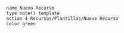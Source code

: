 ```button
name Nuevo Recurso
type note() template
action 4-Recursos/Plantillas/Nuevo Recurso
color green
```




